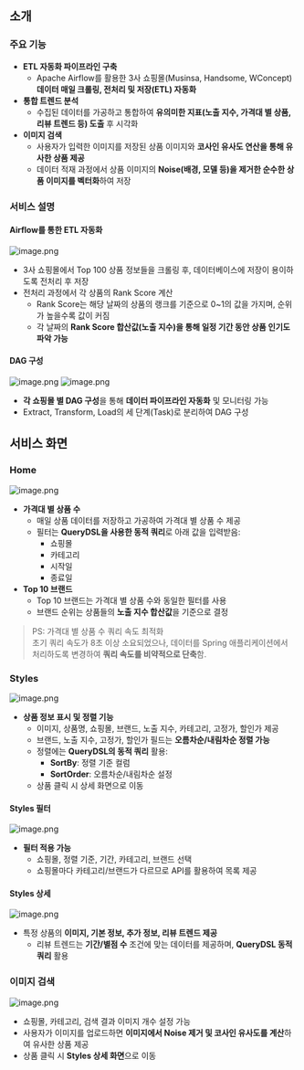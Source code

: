 ## 소개

### 주요 기능
- **ETL 자동화 파이프라인 구축**
    - Apache Airflow를 활용한 3사 쇼핑몰(Musinsa, Handsome, WConcept) **데이터 매일 크롤링, 전처리 및 저장(ETL) 자동화**
- **통합 트렌드 분석**
    - 수집된 데이터를 가공하고 통합하여 **유의미한 지표(노출 지수, 가격대 별 상품, 리뷰 트렌드 등) 도출** 후 시각화
- **이미지 검색**
    - 사용자가 입력한 이미지를 저장된 상품 이미지와 **코사인 유사도 연산을 통해 유사한 상품 제공**
    - 데이터 적재 과정에서 상품 이미지의 **Noise(배경, 모델 등)을 제거한 순수한 상품 이미지를 벡터화**하여 저장

### 서비스 설명

#### Airflow를 통한 ETL 자동화
![image.png](https://prod-files-secure.s3.us-west-2.amazonaws.com/14e004ed-a5cd-4396-8560-b24091ed4d0b/dc4d4130-19d7-46f9-8ba4-f306cca840c4/image.png)

- 3사 쇼핑몰에서 Top 100 상품 정보들을 크롤링 후, 데이터베이스에 저장이 용이하도록 전처리 후 저장
- 전처리 과정에서 각 상품의 Rank Score 계산
    - Rank Score는 해당 날짜의 상품의 랭크를 기준으로 0~1의 값을 가지며, 순위가 높을수록 값이 커짐
    - 각 날짜의 **Rank Score 합산값(노출 지수)을 통해 일정 기간 동안 상품 인기도 파악 가능**

#### DAG 구성
![image.png](https://prod-files-secure.s3.us-west-2.amazonaws.com/14e004ed-a5cd-4396-8560-b24091ed4d0b/8b8b3f72-57e4-4c15-8346-ccec256c4e16/image.png)
![image.png](https://prod-files-secure.s3.us-west-2.amazonaws.com/14e004ed-a5cd-4396-8560-b24091ed4d0b/af9b889f-2c65-453d-ae86-4210a808f522/image.png)

- **각 쇼핑몰 별 DAG 구성**을 통해 **데이터 파이프라인 자동화** 및 모니터링 가능
- Extract, Transform, Load의 세 단계(Task)로 분리하여 DAG 구성

## 서비스 화면

### Home
![image.png](https://prod-files-secure.s3.us-west-2.amazonaws.com/14e004ed-a5cd-4396-8560-b24091ed4d0b/c022d012-67ba-4448-bb7d-e19ba482c326/image.png)

- **가격대 별 상품 수**
    - 매일 상품 데이터를 저장하고 가공하여 가격대 별 상품 수 제공
    - 필터는 **QueryDSL을 사용한 동적 쿼리**로 아래 값을 입력받음:
        - 쇼핑몰
        - 카테고리
        - 시작일
        - 종료일
- **Top 10 브랜드**
    - Top 10 브랜드는 가격대 별 상품 수와 동일한 필터를 사용
    - 브랜드 순위는 상품들의 **노출 지수 합산값**을 기준으로 결정

> PS: 가격대 별 상품 수 쿼리 속도 최적화  
> 초기 쿼리 속도가 8초 이상 소요되었으나, 데이터를 Spring 애플리케이션에서 처리하도록 변경하여 **쿼리 속도를 비약적으로 단축**함.

### Styles
![image.png](https://prod-files-secure.s3.us-west-2.amazonaws.com/14e004ed-a5cd-4396-8560-b24091ed4d0b/410e2750-0105-40a6-b03d-65414a430f72/image.png)

- **상품 정보 표시 및 정렬 기능**
    - 이미지, 상품명, 쇼핑몰, 브랜드, 노출 지수, 카테고리, 고정가, 할인가 제공
    - 브랜드, 노출 지수, 고정가, 할인가 필드는 **오름차순/내림차순 정렬 가능**
    - 정렬에는 **QueryDSL의 동적 쿼리** 활용:
        - **SortBy**: 정렬 기준 컬럼
        - **SortOrder**: 오름차순/내림차순 설정
    - 상품 클릭 시 상세 화면으로 이동

#### Styles 필터
![image.png](https://prod-files-secure.s3.us-west-2.amazonaws.com/14e004ed-a5cd-4396-8560-b24091ed4d0b/a0942a3c-2008-4d30-8a4c-42a1620fa08b/image.png)

- **필터 적용 가능**
    - 쇼핑몰, 정렬 기준, 기간, 카테고리, 브랜드 선택
    - 쇼핑몰마다 카테고리/브랜드가 다르므로 API를 활용하여 목록 제공

#### Styles 상세
![image.png](https://prod-files-secure.s3.us-west-2.amazonaws.com/14e004ed-a5cd-4396-8560-b24091ed4d0b/ac1a078d-e98e-484d-8209-65d35dc227c4/image.png)

- 특정 상품의 **이미지, 기본 정보, 추가 정보, 리뷰 트렌드 제공**
    - 리뷰 트렌드는 **기간/별점 수** 조건에 맞는 데이터를 제공하며, **QueryDSL 동적 쿼리** 활용

### 이미지 검색
![image.png](https://prod-files-secure.s3.us-west-2.amazonaws.com/14e004ed-a5cd-4396-8560-b24091ed4d0b/a341e72a-53da-4b08-b88b-86c0e32efcdd/image.png)

- 쇼핑몰, 카테고리, 검색 결과 이미지 개수 설정 가능
- 사용자가 이미지를 업로드하면 **이미지에서 Noise 제거 및 코사인 유사도를 계산**하여 유사한 상품 제공
- 상품 클릭 시 **Styles 상세 화면**으로 이동
